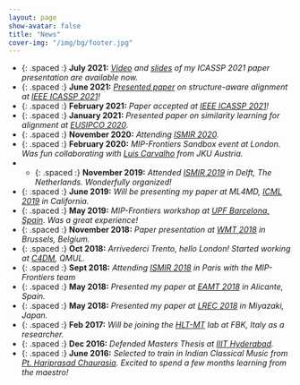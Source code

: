 ```yaml
---
layout: page
show-avatar: false
title: "News"
cover-img: "/img/bg/footer.jpg"
---
```


* {: .spaced :} **July 2021:** *[Video](https://youtu.be/0kni53Kys3U) and [slides](https://sigport.org/documents/slides-icassp-2021-paper-structure-aware-alignment) of my ICASSP 2021 paper presentation are available now.*
* {: .spaced :} **June 2021:** *[Presented paper](https://twitter.com/ieeeICASSP/status/1402949138959028230) on structure-aware alignment at [IEEE ICASSP 2021](https://2021.ieeeicassp.org/)!*
* {: .spaced :} **February 2021:** *Paper accepted at [IEEE ICASSP 2021](https://2021.ieeeicassp.org/)!* 
* {: .spaced :} **January 2021:** *Presented paper on similarity learning for alignment at [EUSIPCO 2020](https://signalprocessingsociety.org/blog/eusipco-2020-2020-28th-european-signal-processing-conference).* 
* {: .spaced :} **November 2020:** *Attending [ISMIR 2020](https://www.ismir2020.net/).* 
* {: .spaced :} **February 2020:** *MIP-Frontiers Sandbox event at London. Was fun collaborating with [Luis Carvalho](https://www.jku.at/en/institute-of-computational-perception/about-us/people/luis-carvalho) from JKU Austria.*  
* * {: .spaced :} **November 2019:** *Attended [ISMIR 2019](https://ismir2019.ewi.tudelft.nl/) in Delft, The Netherlands. Wonderfully organized!*
* {: .spaced :} **June 2019:** *Will be presenting my paper at ML4MD, [ICML 2019](https://icml.cc/Conferences/2019) in California.*
* {: .spaced :} **May 2019:** *MIP-Frontiers workshop at [UPF Barcelona, Spain](https://www.upf.edu/en/). Was a great experience!*
* {: .spaced :} **November 2018:** *Paper presentation at [WMT 2018](https://www.statmt.org/wmt18/) in Brussels, Belgium.*  
* {: .spaced :} **Oct 2018:** *Arrivederci Trento, hello London! Started working at [C4DM](https://c4dm.eecs.qmul.ac.uk/), QMUL.*  
* {: .spaced :} **Sept 2018:** *Attending [ISMIR 2018](http://ismir2018.ircam.fr/) in Paris with the MIP-Frontiers team*  
* {: .spaced :} **May 2018:** *Presented my paper at [EAMT 2018](http://eamt2018.dlsi.ua.es/) in Alicante, Spain.*
* {: .spaced :} **May 2018:** *Presented my paper at [LREC 2018](http://lrec2018.lrec-conf.org/en/) in Miyazaki, Japan.*
* {: .spaced :} **Feb 2017:** *Will be joining the [HLT-MT](https://hlt-mt.fbk.eu/) lab at FBK, Italy as a researcher.*
* {: .spaced :} **Dec 2016:** *Defended Masters Thesis at [IIIT Hyderabad](https://www.iiit.ac.in/).*
* {: .spaced :} **June 2016:** *Selected to train in Indian Classical Music from [Pt. Hariprasad Chaurasia](http://www.hariprasadchaurasia.com/). Excited to spend a few months learning from the maestro!*
